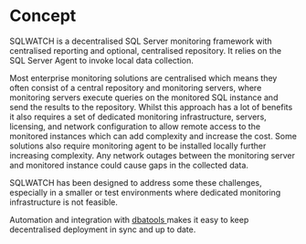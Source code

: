# Concept

SQLWATCH is a decentralised SQL Server monitoring framework with centralised reporting and optional, centralised repository. It relies on the SQL Server Agent to invoke local data collection.

Most enterprise monitoring solutions are centralised which means they often consist of a central repository and monitoring servers, where monitoring servers execute queries on the monitored SQL instance and send the results to the repository. Whilst this approach has a lot of benefits it also requires a set of dedicated monitoring infrastructure, servers, licensing, and network configuration to allow remote access to the monitored instances which can add complexity and increase the cost. Some solutions also require monitoring agent to be installed locally further increasing complexity. Any network outages between the monitoring server and monitored instance could cause gaps in the collected data. 

SQLWATCH has been designed to address some these challenges, especially in a smaller or test environments where dedicated monitoring infrastructure is not feasible. 

Automation and integration with [dbatools ](https://dbatools.io)makes it easy to keep decentralised deployment in sync and up to date.



